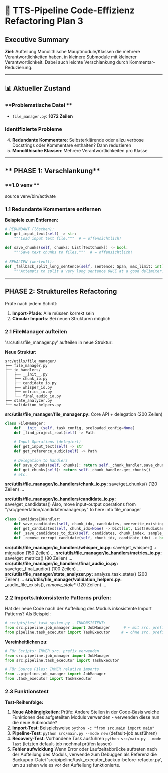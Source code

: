 # 🎯 **TTS-Pipeline Code-Effizienz Refactoring Plan 3**

## **Executive Summary**

**Ziel**: Aufteilung Monolithische Mauptmodule/Klassen die mehrere Verantwortlichkeiten haben, in kleinere Submodule mit kleinerer Verantwortlichkeit. Dabei auch leichte Verschlankung durch Kommentar-Reduzierung.

---

## **📊 Aktueller Zustand**

### **Problematische Datei **
- `file_manager.py`: **1072 Zeilen**  

### **Identifizierte Probleme**
4. **Redundante Kommentare**: Selbsterklärende oder allzu verbose Docstrings oder Kommentare enthalten? Dann reduzieren
5. **Monolithische Klassen**: Mehrere Verantwortlichkeiten pro Klasse

---

## ** PHASE 1: Verschlankung**

### **1.0 venv **
source venv/bin/activate

### **1.1 Redundante Kommentare entfernen**

**Beispiele zum Entfernen:**
```python
# REDUNDANT (löschen):
def get_input_text(self) -> str:
    """Load input text file."""  # ← offensichtlich!
    
def save_chunks(self, chunks: List[TextChunk]) -> bool:
    """Save text chunks to files."""  # ← offensichtlich!

# BEHALTEN (wertvoll):
def _fallback_split_long_sentence(self, sentence: Span, max_limit: int) -> List[str]:
    """Attempts to split a very long sentence ONCE at a good delimiter..."""  # ← erklärt Algorithmus
```
---

## **PHASE 2: Strukturelles Refactoring**

Prüfe nach jedem Schritt:
1. **Import-Pfade**: Alle müssen korrekt sein 
2. **Circular Imports**: Bei neuen Strukturen möglich


### **2.1 FileManager aufteilen**

'src/utils/file_manager.py' aufteilen in neue Struktur:

**Neue Struktur:**
```
src/utils/file_manager/
├── file_manager.py               
├── io_handlers/
│   ├── __init__.py
│   ├── chunk_io.py              
│   ├── candidate_io.py          
│   ├── whisper_io.py            
│   ├── metrics_io.py            
│   └── final_audio_io.py         
├── state_analyzer.py             
└── validation_helpers.py         
```

**src/utils/file_manager/file_manager.py:**
Core API + delegation (200 Zeilen)
```python
class FileManager:
    def __init__(self, task_config, preloaded_config=None)
    def _find_project_root(self) -> Path
    
    # Input Operations (delegiert)
    def get_input_text(self) -> str
    def get_reference_audio(self) -> Path
    
    # Delegation to handlers
    def save_chunks(self, chunks): return self._chunk_handler.save_chunks(chunks)
    def get_chunks(self): return self._chunk_handler.get_chunks()
    # etc.
```

**src/utils/file_manager/io_handlers/chunk_io.py:** 
save/get_chunks() (120 Zeilen)
...

**src/utils/file_manager/io_handlers/candidate_io.py:** 
save/get_candidates()
Also, move input-output operations from "/src/genertation/candidatemanager.py" to here into file_manager
```python
class CandidateIOHandler:
    def save_candidates(self, chunk_idx, candidates, overwrite_existing=False) -> bool
    def get_candidates(self, chunk_idx=None) -> Dict[int, List[AudioCandidate]]
    def _save_candidates_to_disk(self, candidates, chunk_index, sample_rate) -> List[str]  # von candidate_manager! Nicht von file_manager
    def _remove_corrupt_candidate(self, chunk_idx, candidate_idx) -> bool
```

**src/utils/file_manager/io_handlers/whisper_io.py:** 
save/get_whisper() + migration (150 Zeilen)
...
**src/utils/file_manager/io_handlers/metrics_io.py:** 
save/get_metrics() (80 Zeilen)
...
**src/utils/file_manager/io_handlers/final_audio_io.py:** 
save/get_final_audio() (100 Zeilen)
...
**src/utils/file_manager/state_analyzer.py:** 
analyze_task_state() (200 Zeilen)
...
**src/utils/file_manager/validation_helpers.py:** 
_audio_file_exists(), _remove_stale_* (120 Zeilen)
...


### **2.2 Imports.Inkonsistente Patterns prüfen:**

Hat der neue Code nach der Aufteilung des Moduls inkosistente Import Patterns? 
Als Beispiel:

```python
# scripts/test_task_system.py - INKONSISTENT:
from src.pipeline.job_manager import JobManager      # ← mit src. prefix
from pipeline.task_executor import TaskExecutor     # ← ohne src. prefix
```

**Vereinheitlichen zu:**
```python
# Für Scripts: IMMER src. prefix verwenden
from src.pipeline.job_manager import JobManager
from src.pipeline.task_executor import TaskExecutor

# Für Source Files: IMMER relative imports
from ..pipeline.job_manager import JobManager
from .task_executor import TaskExecutor
```


### **2.3 Funktionstest**

**Test-Reihenfolge:**
1. **Neue Abhängigkeiten**: Prüfe: Andere Stellen in der Code-Basis welche Funktionen des aufgeteilten Moduls verwenden - verwenden diese nun die neue Submodule?
2. **Import-Test**: Beispielsweise `python -c "from src.main import main"`
3. **Pipeline-Test**: `python src/main.py --mode new` (default-job ausführen)
4. **Recovery-Test**: Vorhandene Task ausführen `python src/main.py --mode last` (letzten default-job nochmal prüfen lassen)
5. **Fehler aufwicklung** Wenn Error oder Laufzeitabbrücke auftreten nach der Aufteilung des Moduls, verwende zum Debuggen als Referenz die Backupup-Datei 'src/pipeline/task_executor_backup-before-refactor.py', um zu sehen wie es vor der Aufteilung funktionierte.
